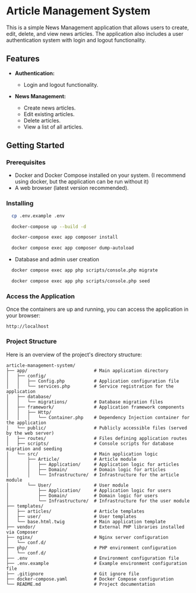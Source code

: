 # Article Management System

This is a simple News Management application that allows users to create, edit, delete, and view news articles. The
application also includes a user authentication system with login and logout functionality.

## Features

- **Authentication:**
    - Login and logout functionality.

- **News Management:**
    - Create news articles.
    - Edit existing articles.
    - Delete articles.
    - View a list of all articles.

## Getting Started

### Prerequisites
- Docker and Docker Compose installed on your system. (I recommend using docker, but the application can be run without it)
- A web browser (latest version recommended).


### Installing

 ```bash
   cp .env.example .env
   ```

 ```bash
   docker-compose up --build -d
   ```

 ```bash
   docker-compose exec app composer install           
   ```

 ```bash
   docker compose exec app composer dump-autoload     
   ```

* Database and admin user creation

 ```bash
   docker compose exec app php scripts/console.php migrate
   ```

 ```bash
   docker compose exec app php scripts/console.php seed 
   ```

### Access the Application

Once the containers are up and running, you can access the application in your browser:

```
http://localhost
```

### Project Structure

Here is an overview of the project's directory structure:
```plaintext
article-management-system/
├── app/                         # Main application directory
│   ├── config/
│   │   ├── Config.php           # Application configuration file
│   │   └── services.php         # Service registration for the application
│   ├── database/
│   │   └── migrations/          # Database migration files
│   ├── framework/               # Application framework components
│   │   ├── Http/
│   │   │   └── Container.php    # Dependency Injection container for the application
│   └── public/                  # Publicly accessible files (served by the web server)
│   ├── routes/                  # Files defining application routes
│   ├── scripts/                 # Console scripts for database migration and seeding
│   └── src/                     # Main application logic
│       ├── Article/             # Article module
│       │   ├── Application/     # Application logic for articles
│       │   ├── Domain/          # Domain logic for articles
│       │   └── Infrastructure/  # Infrastructure for the article module
│       └── User/                # User module
│           ├── Application/     # Application logic for users
│           ├── Domain/          # Domain logic for users
│           └── Infrastructure/  # Infrastructure for the user module
├── templates/
│   ├── articles/                # Article templates
│   ├── user/                    # User templates
│   └── base.html.twig           # Main application template
├── vendor/                      # External PHP libraries installed via Composer
├── nginx/                       # Nginx server configuration
│   └── conf.d/
├── php/                         # PHP environment configuration
│   └── conf.d/
├── .env                         # Environment configuration file
├── .env.example                 # Example environment configuration file
├── .gitignore                   # Git ignore file
├── docker-compose.yaml          # Docker Compose configuration
└── README.md                    # Project documentation